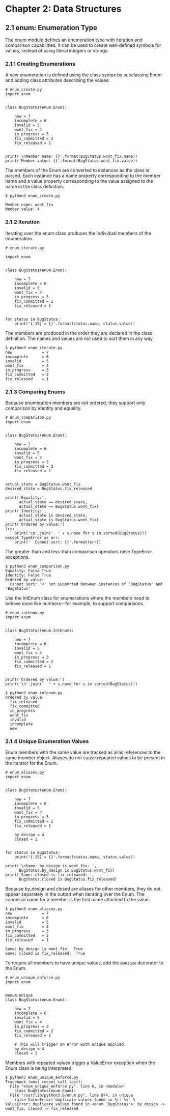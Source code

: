 # Chapter 2: Data Structures

## 2.1 enum: Enumeration Type

The enum module defines an enumeration type with iteration and comparison capabilities. It can be used to create well-defined symbols for values, instead of using literal integers or strings.

### 2.1.1 Creating Enumerations

A new enumeration is defined using the class syntax by subclassing Enum and adding class attributes describing the values.

```
# enum_create.py
import enum


class BugStatus(enum.Enum):

    new = 7
    incomplete = 6
    invalid = 5
    wont_fix = 4
    in_progress = 3
    fix_committed = 2
    fix_released = 1


print('\nMember name: {}'.format(BugStatus.wont_fix.name))
print('Member value: {}'.format(BugStatus.wont_fix.value))
```

The members of the Enum are converted to instances as the class is parsed. Each instance has a name property corresponding to the member name and a value property corresponding to the value assigned to the name in the class definition.

```
$ python3 enum_create.py 

Member name: wont_fix
Member value: 4
```

### 2.1.2 Iteration

Iterating over the enum class produces the individual members of the enumeration.

```
# enum_iterate.py

import enum


class BugStatus(enum.Enum):

    new = 7
    incomplete = 6
    invalid = 5
    wont_fix = 4
    in_progress = 3
    fix_committed = 2
    fix_released = 1


for status in BugStatus:
    print('{:15} = {}'.format(status.name, status.value))
```

The members are produced in the order they are declared in the class definition. The names and values are not used to sort them in any way.

```
$ python3 enum_iterate.py 
new             = 7
incomplete      = 6
invalid         = 5
wont_fix        = 4
in_progress     = 3
fix_committed   = 2
fix_released    = 1
```

### 2.1.3 Comparing Enums

Because enumeration members are not ordered, they support only comparison by identity and equality.

```
# enum_comparison.py
import enum


class BugStatus(enum.Enum):

    new = 7
    incomplete = 6
    invalid = 5
    wont_fix = 4
    in_progress = 3
    fix_committed = 2
    fix_released = 1


actual_state = BugStatus.wont_fix
desired_state = BugStatus.fix_released

print('Equality:',
      actual_state == desired_state,
      actual_state == BugStatus.wont_fix)
print('Identity:',
      actual_state is desired_state,
      actual_state is BugStatus.wont_fix)
print('Ordered by value:')
try:
    print('\n'.join('  ' + s.name for s in sorted(BugStatus)))
except TypeError as err:
    print('  Cannot sort: {}'.format(err))
```

The greater-than and less-than comparison operators raise TypeError exceptions.

```
$ python3 enum_comparison.py
Equality: False True
Identity: False True
Ordered by value:
  Cannot sort: '<' not supported between instances of 'BugStatus' and 'BugStatus'
```

Use the IntEnum class for enumerations where the members need to behave more like numbers—for example, to support comparisons.

```
# enum_intenum.py
import enum


class BugStatus(enum.IntEnum):

    new = 7
    incomplete = 6
    invalid = 5
    wont_fix = 4
    in_progress = 3
    fix_committed = 2
    fix_released = 1


print('Ordered by value:')
print('\n'.join('  ' + s.name for s in sorted(BugStatus)))
```

```
$ python3 enum_intenum.py 
Ordered by value:
  fix_released
  fix_committed
  in_progress
  wont_fix
  invalid
  incomplete
  new
```

### 2.1.4 Unique Enumeration Values

Enum members with the same value are tracked as alias references to the same member object. Aliases do not cause repeated values to be present in the iterator for the Enum.

```
# enum_aliases.py
import enum


class BugStatus(enum.Enum):

    new = 7
    incomplete = 6
    invalid = 5
    wont_fix = 4
    in_progress = 3
    fix_committed = 2
    fix_released = 1

    by_design = 4
    closed = 1


for status in BugStatus:
    print('{:15} = {}'.format(status.name, status.value))

print('\nSame: by_design is wont_fix: ',
      BugStatus.by_design is BugStatus.wont_fix)
print('Same: closed is fix_released: ',
      BugStatus.closed is BugStatus.fix_released)
```

Because by_design and closed are aliases for other members, they do not appear separately in the output when iterating over the Enum. The canonical name for a member is the first name attached to the value.

```
$ python3 enum_aliases.py
new             = 7
incomplete      = 6
invalid         = 5
wont_fix        = 4
in_progress     = 3
fix_committed   = 2
fix_released    = 1

Same: by_design is wont_fix:  True
Same: closed is fix_released:  True
```

To require all members to have unique values, add the `@unique` decorator to the Enum.

```
# enum_unique_enforce.py
import enum


@enum.unique
class BugStatus(enum.Enum):

    new = 7
    incomplete = 6
    invalid = 5
    wont_fix = 4
    in_progress = 3
    fix_committed = 2
    fix_released = 1

    # This will trigger an error with unique applied.
    by_design = 4
    closed = 1
```

Members with repeated values trigger a ValueError exception when the Enum class is being interpreted.

```
$ python3 enum_unique_enforce.py
Traceback (most recent call last):
  File "enum_unique_enforce.py", line 6, in <module>
    class BugStatus(enum.Enum):
  File "/usr/lib/python3.8/enum.py", line 974, in unique
    raise ValueError('duplicate values found in %r: %s' %
ValueError: duplicate values found in <enum 'BugStatus'>: by_design -> wont_fix, closed -> fix_released
```
